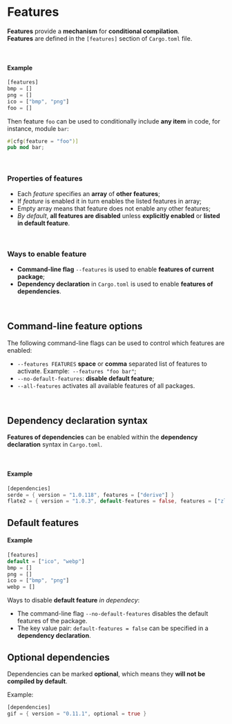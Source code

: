 # Features
**Features** provide a **mechanism** for **conditional compilation**.<br>
**Features** are defined in the ``[features]`` section of ``Cargo.toml`` file.<br>

<br>

#### Example
```Rust
[features]
bmp = []
png = []
ico = ["bmp", "png"]
foo = []
```

Then feature ``foo`` can be used to conditionally include **any item** in code, for instance, module ``bar``:
```Rust
#[cfg(feature = "foo")]
pub mod bar;
```

<br>

### Properties of features
- Each *feature* specifies an **array** of **other features**;
- If *feature* is enabled it in turn enables the listed features in array;
- Empty array means that feature does not enable any other features;
- *By default*, **all features are disabled** unless **explicitly enabled** or **listed in default feature**.

<br>

### Ways to enable feature
- **Command-line flag** ``--features`` is used to enable **features of current package**;
- **Dependency declaration** in ``Cargo.toml`` is used to enable **features of dependencies**.

<br>

## Command-line feature options
The following command-line flags can be used to control which features are enabled:
- ``--features FEATURES`` **space** or **comma** separated list of features to activate. Example:`` --features "foo bar"``;
- ``--no-default-features``: **disable  default feature**;
- ``--all-features`` activates all available features of all packages.

<br>

## Dependency declaration syntax
**Features of dependencies** can be enabled within the **dependency declaration** syntax in ``Cargo.toml``.

<br>

#### Example
```Rust
[dependencies]
serde = { version = "1.0.118", features = ["derive"] }
flate2 = { version = "1.0.3", default-features = false, features = ["zlib"] }
```

## Default features

#### Example
```Rust
[features]
default = ["ico", "webp"]
bmp = []
png = []
ico = ["bmp", "png"]
webp = []
```

Ways to disable **default feature** *in dependecy*:
- The command-line flag ``--no-default-features`` disables the default features of the package.
- The key value pair: ``default-features = false`` can be specified in a **dependency declaration**.


## Optional dependencies
Dependencies can be marked **optional**, which means they **will not be compiled by default**.

Example:
```Rust
[dependencies]
gif = { version = "0.11.1", optional = true }
```
